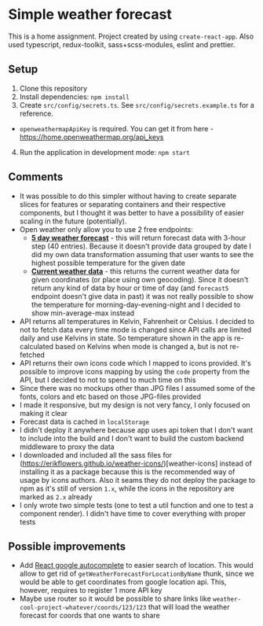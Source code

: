 # Simple weather forecast

This is a home assignment. Project created by using `create-react-app`. Also used typescript, redux-toolkit, sass+scss-modules, eslint and prettier.

## Setup

1. Clone this repository
2. Install dependencies: `npm install`
3. Create `src/config/secrets.ts`. See `src/config/secrets.example.ts` for a reference.
  - `openweathermapApiKey` is required. You can get it from here - https://home.openweathermap.org/api_keys
4. Run the application in development mode: `npm start`

## Comments

- It was possible to do this simpler without having to create separate slices for features or separating containers and their respective components, but I thought it was better to have a possibility of easier scaling in the future (potentially).
- Open weather only allow you to use 2 free endpoints:
  - [**5 day weather forecast**](https://openweathermap.org/forecast5) - this will return forecast data with 3-hour step (40 entries). Because it doesn't provide data grouped by date I did my own data transformation assuming that user wants to see the highest possible temperature for the given date
  - [**Current weather data**](https://openweathermap.org/current) - this returns the current weather data for given coordinates (or place using own geocoding). Since it doesn't return any kind of data by hour or time of day (and `forecast5` endpoint doesn't give data in past) it was not really possible to show the temperature for morning-day-evening-night and I decided to show min-average-max instead
- API returns all temperatures in Kelvin, Fahrenheit or Celsius. I decided to not to fetch data every time mode is changed since API calls are limited daily and use Kelvins in state. So temperature shown in the app is re-calculated based on Kelvins when mode is changed a, but is not re-fetched
- API returns their own icons code which I mapped to icons provided. It's possible to improve icons mapping by using the `code` property from the API, but I decided to not to spend to much time on this
- Since there was no mockups other than JPG files I assumed some of the fonts, colors and etc based on those JPG-files provided
- I made it responsive, but my design is not very fancy, I only focused on making it clear
- Forecast data is cached in `localStorage`
- I didn't deploy it anywhere because app uses api token that I don't want to include into the build and I don't want to build the custom backend middleware to proxy the data
- I downloaded and included all the sass files for (https://erikflowers.github.io/weather-icons/)[weather-icons] instead of installing it as a package because this is the recommended way of usage by icons authors. Also it seams they do not deploy the package to npm as it's still of version `1.x`, while the icons in the repository are marked as `2.x` already
- I only wrote two simple tests (one to test a util function and one to test a component render). I didn't have time to cover everything with proper tests

## Possible improvements

- Add [React google autocomplete](https://www.npmjs.com/package/react-google-autocomplete) to easier search of location. This would allow to get rid of `getWeatherForecastForLocationByName` thunk, since we would be able to get coordinates from google location api. This, however, requires to register 1 more API key
- Maybe use router so it would be possible to share links like `weather-cool-project-whatever/coords/123/123` that will load the weather forecast for coords that one wants to share
